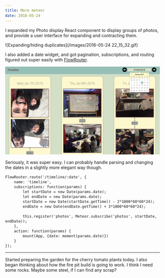 ```yaml
---
title: More meteor
date: 2016-05-24
---
```


I expanded my Photo display React component to display groups of photos, and provide a user interface for expanding and contracting them.

![Expanding/hiding duplicates](/images/2016-05-24 22_15_32.gif)

I also added a date widget, and got pagination, subscriptions, and routing figured out super easily with [FlowRouter](https://github.com/kadirahq/flow-router).

![Date widget](/images/timeline_tuesday.jpg)

Seriously, it was super easy. I can probably handle parsing and changing the dates in a slightly more elegant way though.

```
FlowRouter.route('/timeline/:date', {
	name: 'timeline',
	subscriptions: function(params) {
		let startDate = new Date(params.date);
		let endDate = new Date(params.date);
		startDate = new Date(startDate.getTime() - 2*1000*60*60*24);
		endDate = new Date(endDate.getTime() + 3*1000*60*60*24);

    	this.register('photos', Meteor.subscribe('photos', startDate, endDate));
    },
	action: function(params) {
		mount(App, {date: moment(params.date)})
	}
});
```

---

Started preparing the garden for the cherry tomato plants today. I also began thinking about how the fire pit build is going to work. I think I need some rocks. Maybe some steel, if I can find any scrap?